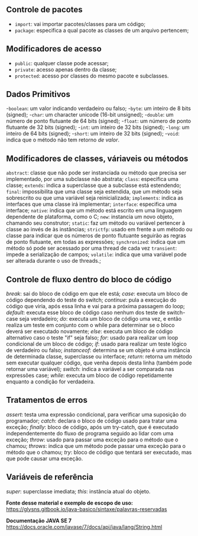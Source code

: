 ## Controle de pacotes
- `import`: vai importar pacotes/classes para um código;
- `package`: especifica a qual pacote as classes de um arquivo pertencem;

## Modificadores de acesso
- `public`: qualquer classe pode acessar;
- `private`: acesso apenas dentro da classe;
- `protected`: acesso por classes do mesmo pacote e subclasses.


## Dados Primitivos
-`boolean`: um valor indicando verdadeiro ou falso;
-`byte`: um inteiro de 8 bits (signed);
-`char`: um character unicode (16-bit unsigned);
-`double`: um número de ponto flutuante de 64 bits (signed);
-`float`: um número de ponto flutuante de 32 bits (signed);
-`int`: um inteiro de 32 bits (signed);
-`long`: um inteiro de 64 bits (signed);
-`short`: um inteiro de 32 bits (signed);
-`void`: indica que o método não tem retorno *de valor*.

## Modificadores de classes, váriaveis ou métodos

`abstract`: classe que não pode ser instanciada ou método que precisa ser implementado, por uma subclasse não abstrata;
`class`: especifica uma classe;
`extends`: indica a superclasse que a subclasse está estendendo;
`final`: impossibilita que uma classe seja estendida, que um método seja sobrescrito ou que uma variável seja reinicializada;
`implements`: indica as interfaces que uma classe irá implementar;
`interface`: especifica uma interface;
`native`: indica que um método está escrito em uma linguagem dependente de plataforma, como o C;
`new`: instancia um novo objeto, chamando seu construtor;
`static`: faz um método ou variável pertencer à classe ao invés de às instâncias;
`strictfp`: usado em frente a um método ou classe para indicar que os números de ponto flutuante seguirão as regras de ponto flutuante, em todas as expressões;
`synchronized`: indica que um método só pode ser acessado por uma thread de cada vez
`transient`: impede a serialização de campos;
`volatile`: indica que uma variável pode ser alterada durante o uso de threads.;

## Controle de fluxo dentro do bloco de código

*break*: sai do bloco de código em que ele está;
*case*: executa um bloco de código dependendo do teste do switch;
*continue*: pula a execução do código que viria, após essa linha e vai para a próxima passagem do loop;
*default*: executa esse bloco de código caso nenhum dos teste de switch-case seja verdadeiro;
*do*: executa um bloco de código uma vez, e então realiza um teste em conjunto com o while para determinar se o bloco deverá ser executado novamente;
*else*: executa um bloco de código alternativo caso o teste "if" seja falso;
*for*: usado para realizar um loop condicional de um bloco de código;
*if*: usado para realizar um teste lógico de verdadeiro ou falso;
*instanceof*: determina se um objeto é uma instância de determinada classe, superclasse ou interface;
*return*: retorna um método sem executar qualquer código, que venha depois desta linha (também pode retornar uma variável);
*switch*: indica a variável a ser comparada nas expressões case;
*while*: executa um bloco de código repetidamente enquanto a condição for verdadeira.

## Tratamentos de erros

*assert*: testa uma expressão condicional, para verificar uma suposição do programador;
*catch*: declara o bloco de código usado para tratar uma exceção;
*finally*: bloco de código, após um try-catch, que é executado independentemente do fluxo de programa seguido ao lidar com uma exceção;
*throw*: usado para passar uma exceção para o método que o chamou;
*throws*: indica que um método pode passar uma exceção para o método que o chamou;
*try*: bloco de código que tentará ser executado, mas que pode causar uma exceção.

## Variáveis de referência
*super*: superclasse imediata;
*this*: instância atual do objeto.

**Fonte desse material e exemplo de escopo de uso:**
https://glysns.gitbook.io/java-basico/sintaxe/palavras-reservadas

**Documentação JAVA SE 7**
https://docs.oracle.com/javase/7/docs/api/java/lang/String.html